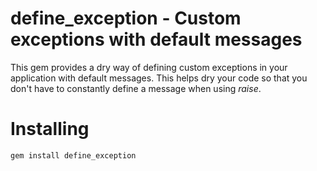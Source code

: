 # define_exception - Custom exceptions with default messages

This gem provides a dry way of defining custom exceptions in your application with default
messages.  This helps dry your code so that you don't have to constantly define a message
when using *raise*.

# Installing

`gem install define_exception`
